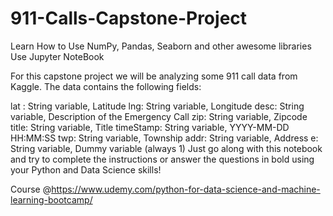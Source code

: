 # 911-Calls-Capstone-Project
Learn How to Use NumPy, Pandas, Seaborn and other awesome libraries
Use Jupyter NoteBook

For this capstone project we will be analyzing some 911 call data from Kaggle. The data contains the following fields:

lat : String variable, Latitude
lng: String variable, Longitude
desc: String variable, Description of the Emergency Call
zip: String variable, Zipcode
title: String variable, Title
timeStamp: String variable, YYYY-MM-DD HH:MM:SS
twp: String variable, Township
addr: String variable, Address
e: String variable, Dummy variable (always 1)
Just go along with this notebook and try to complete the instructions or answer the questions in bold using your Python and Data Science skills!

Course @https://www.udemy.com/python-for-data-science-and-machine-learning-bootcamp/
